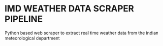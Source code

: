 # IMD WEATHER DATA SCRAPER PIPELINE

Python based web scraper to extract real time weather data from the indian meteorological department

